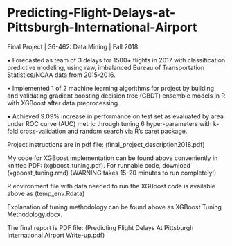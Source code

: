 # Predicting-Flight-Delays-at-Pittsburgh-International-Airport
Final Project | 36-462: Data Mining | Fall 2018

•	Forecasted as team of 3 delays for 1500+ flights in 2017 with classification predictive modeling, using raw, imbalanced Bureau of Transportation Statistics/NOAA data from 2015-2016.

•	Implemented 1 of 2 machine learning algorithms for project by building and validating gradient boosting decision tree (GBDT) ensemble models in R with XGBoost after data preprocessing.

•	Achieved 9.09% increase in performance on test set as evaluated by area under ROC curve (AUC) metric through tuning 6 hyper-parameters with k-fold cross-validation and random search via R’s caret package.



Project instructions are in pdf file: (final_project_description2018.pdf)

My code for XGBoost implementation can be found above conveniently in knitted PDF: (xgboost_tuning.pdf).
For runnable code, download (xgboost_tuning.rmd) (WARNING takes 15-20 minutes to run completely!) 

R environment file with data needed to run the XGBoost code is available above as (temp_env.Rdata)

Explanation of tuning methodology can be found above as XGBoost Tuning Methodology.docx.

The final report is PDF file: (Predicting Flight Delays At Pittsburgh International Airport Write-up.pdf) 
